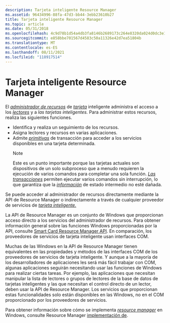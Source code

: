 ```yaml
---
description: Tarjeta inteligente Resource Manager
ms.assetid: 96434996-88fa-47d3-bb44-3ebb23610b27
title: Tarjeta inteligente Resource Manager
ms.topic: article
ms.date: 05/31/2018
ms.openlocfilehash: 4c9d78b1d54a4db3fa8146b2689173c264e8320da024d0dc3e165dd648b8a33d
ms.sourcegitcommit: e858bbe701567d4583c50a11326e42d7ea51804b
ms.translationtype: MT
ms.contentlocale: es-ES
ms.lasthandoff: 08/11/2021
ms.locfileid: "118917514"
---
```

# <a name="smart-card-resource-manager"></a>Tarjeta inteligente Resource Manager

El [*administrador de recursos*](../secgloss/s-gly.md) de [*tarjeta*](../secgloss/r-gly.md) inteligente administra el acceso a los [*lectores*](../secgloss/r-gly.md) y a *las tarjetas inteligentes.* Para administrar estos recursos, realiza las siguientes funciones.

-   Identifica y realiza un seguimiento de los recursos.
-   Asigna lectores y recursos en varias aplicaciones.
-   Admite [*primitivas*](../secgloss/t-gly.md) de transacción para acceder a los servicios disponibles en una tarjeta determinada.
    > [!Note]  
    > Este es un punto importante porque las tarjetas actuales son dispositivos de un solo subproceso que a menudo requieren la ejecución de varios comandos para completar una sola función. [*Las transacciones*](../secgloss/t-gly.md) permiten ejecutar varios comandos sin interrupción, lo que garantiza que la [*información*](../secgloss/s-gly.md) de estado intermedio no esté dañada.

     

Se puede acceder al administrador de recursos directamente mediante la API de Resource Manager o indirectamente a través de cualquier proveedor de servicios de [*tarjeta inteligente.*](../secgloss/s-gly.md)

La API de Resource Manager es un conjunto de Windows que proporcionan acceso directo a los servicios del administrador de recursos. Para obtener información general sobre las funciones Windows proporcionadas por la API, consulte [Smart Card Resource Manager API](smart-card-resource-manager-api.md). En comparación, los proveedores de servicios de tarjeta inteligente usan interfaces COM.

Muchas de las Windows en la API de Resource Manager tienen equivalentes en las propiedades y métodos de las interfaces COM de los proveedores de servicios de tarjeta inteligente. Y aunque a la mayoría de los desarrolladores de aplicaciones les será más fácil trabajar con COM, algunas aplicaciones seguirán necesitando usar las funciones de Windows para realizar ciertas tareas. Por ejemplo, las aplicaciones que necesitan manipular la [](../secgloss/s-gly.md)lista de lectores o grupos de lectores de la base de datos de tarjetas inteligentes y las que necesitan el control directo de un lector, deben usar la API de Resource Manager. Los servicios que proporcionan estas funcionalidades solo están disponibles en las Windows, no en el COM proporcionado por los proveedores de servicios.

Para obtener información sobre cómo se implementa [*resource manager*](../secgloss/r-gly.md) en Windows, consulte Resource Manager [implementación de](resource-manager-implementation.md).

 

 
